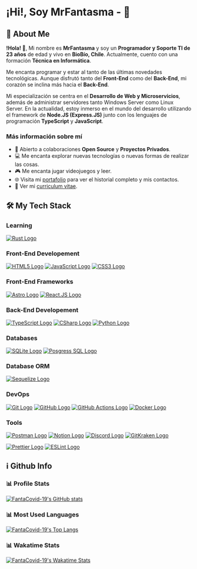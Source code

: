 # ¡Hi!, Soy MrFantasma - 👋

## 📝 About Me

**!Hola! 👋**, Mi nombre es **MrFantasma** y soy un **Programador y Soporte TI de 23 años** de edad y vivo en **BioBío, Chile**. Actualmente, cuento con una formación **Técnica en Informática**.

Me encanta programar y estar al tanto de las últimas novedades tecnológicas. Aunque disfrutó tanto del **Front-End** como del **Back-End**, mi corazón se inclina más hacia el **Back-End**.

Mi especialización se centra en el **Desarrollo de Web y Microservicios**, además de administrar servidores tanto Windows Server como Linux Server. En la actualidad, estoy inmerso en el mundo del desarrollo utilizando el framework de **Node.JS (Express.JS)** junto con los lenguajes de programación **TypeScript** y **JavaScript**.

### Más información sobre mí

- 🤝 Abierto a colaboraciones **Open Source** y **Proyectos Privados**.
- 💻 Me encanta explorar nuevas tecnologías o nuevas formas de realizar las cosas.
- 🎮 Me encanta jugar videojuegos y leer.
- 🌐 Visita mi [portafolio](https://mrfantasma.com/) para ver el historial completo y mis contactos.
- 📝 Ver mi [curriculum vitae](https://mrfantasma.com/).

## 🛠 My Tech Stack

### Learning

[![Rust Logo](https://img.shields.io/badge/Rust-282C34?labelColor=000000&logo=Rust&style=for-the-badge&logoColor=white)](#learning)

### Front-End Developement

[![HTML5 Logo](https://img.shields.io/badge/HTML5-282C34?labelColor=E34F26&logo=HTML5&style=for-the-badge&logoColor=white)](#front-end-developement)
[![JavaScript Logo](https://img.shields.io/badge/JavaScript-282C34?labelColor=F7DF1E&logo=JavaScript&style=for-the-badge&logoColor=white)](#front-end-developement)
[![CSS3 Logo](https://img.shields.io/badge/CSS-282C34?labelColor=1572B6&logo=CSS&style=for-the-badge&logoColor=white)](#front-end-developement)

### Front-End Frameworks

[![Astro Logo](https://img.shields.io/badge/Astro-282C34?labelColor=BC52EE&logo=Astro&style=for-the-badge&logoColor=white)](#front-end-frameworks)
[![React.JS Logo](https://img.shields.io/badge/React.JS-282C34?labelColor=61DAFB&logo=React&style=for-the-badge&logoColor=white)](#front-end-frameworks)

### Back-End Developement

[![TypeScript Logo](https://img.shields.io/badge/TypeScript-282C34?labelColor=3178C6&logo=TypeScript&style=for-the-badge&logoColor=white)](#back-end-developement) 
[![CSharp Logo](https://img.shields.io/badge/.Net-282C34?labelColor=339933&logo=.net&style=for-the-badge&logoColor=white)](#back-end-developement) 
[![Python Logo](https://img.shields.io/badge/Python-282C34?labelColor=3776AB&logo=Python&style=for-the-badge&logoColor=white)](#back-end-developement)

### Databases

[![SQLite Logo](https://img.shields.io/badge/SQLite-282C34?labelColor=003B57&logo=SQLite&style=for-the-badge&logoColor=white)](#databases)
[![Posgress SQL Logo](https://img.shields.io/badge/PostgreSQL-282C34?labelColor=4169E1&logo=postgresql&style=for-the-badge&logoColor=white)](#databases)

### Database ORM

[![Sequelize Logo](https://img.shields.io/badge/Sequelize-282C34?labelColor=52B0E7&logo=Sequelize&style=for-the-badge&logoColor=white)](#database-orm)

### DevOps

[![Git Logo](https://img.shields.io/badge/Git-282C34?labelColor=F05032&logo=Git&style=for-the-badge&logoColor=white)](#devops)
[![GitHub Logo](https://img.shields.io/badge/GitHub-282C34?labelColor=181717&logo=GitHub&style=for-the-badge&logoColor=white)](#devops)
[![GitHub Actions Logo](https://img.shields.io/badge/GitHub%20Actions-282C34?labelColor=2088FF&logo=GitHub%20Actions&style=for-the-badge&logoColor=white)](#devops)
[![Docker Logo](https://img.shields.io/badge/Docker-282C34?labelColor=2496ED&logo=Docker&style=for-the-badge&logoColor=white)](#devops)

### Tools

[![Postman Logo](https://img.shields.io/badge/Postman-282C34?labelColor=FF6C37&logo=Postman&style=for-the-badge&logoColor=white)](#tools)
[![Notion Logo](https://img.shields.io/badge/Notion-282C34?labelColor=000000&logo=Notion&style=for-the-badge&logoColor=white)](#tools)
[![Discord Logo](https://img.shields.io/badge/Discord-282C34?labelColor=7289DA&logo=Discord&style=for-the-badge&logoColor=white)](#tools)
[![GitKraken Logo](https://img.shields.io/badge/GitKraken-282C34?labelColor=179287&logo=GitKraken&style=for-the-badge&logoColor=white)](#tools)

[![Prettier Logo](https://img.shields.io/badge/Prettier-282C34?labelColor=F7B93E&logo=Prettier&style=for-the-badge&logoColor=white)](#tools)
[![ESLint Logo](https://img.shields.io/badge/ESLint-282C34?labelColor=4B32C3&logo=ESLint&style=for-the-badge&logoColor=white)](#tools)

## ℹ️ Github Info

### 📊 Profile Stats

[![FantaCovid-19's GitHub stats](https://github-readme-stats.vercel.app/api?username=fantacovid-19&show_icons=true&theme=github_dark_dimmed)](#-profile-stats)

### 📊 Most Used Languages

[![FantaCovid-19's Top Langs](https://github-readme-stats.vercel.app/api/top-langs/?username=fantacovid-19&layout=compact&theme=github_dark_dimmed)](#-most-used-languages)

### 📊 Wakatime Stats

[![FantaCovid-19's Wakatime Stats](https://github-readme-stats.vercel.app/api/wakatime?username=MrFantasma&theme=github_dark_dimmed&layout=compact&langs_count=6&custom_title=My%20Wakatime%20Stats)](#-wakatime-stats)
